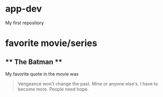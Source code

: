 # app-dev
My first repository

# favorite movie/series
** The Batman **
---
My favorite quote in the movie was
> Vengeance won't change the past. Mine or anyone else's. I have to become more. People need hope.
